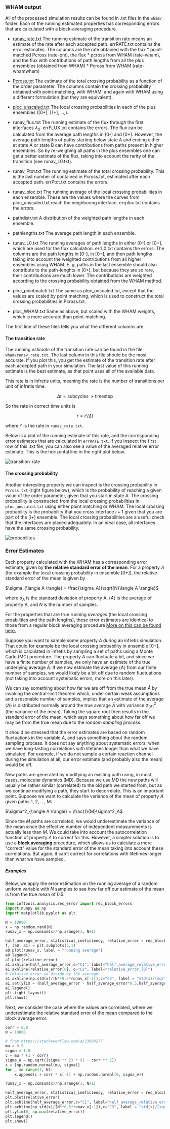 ### WHAM output

All of the processed simulation results can be found in .txt files in the `wham/` folder. Each of the running estimated properties has corresponding errors that are calculated with a block-averaging procedure.

* [runav_rate.txt](#the-transition-rate)
  The running estimate of the transition rate means an estimate of the rate after each accepted path. errRATE.txt contains the error estimates. The columns are the rate obtained with the flux * point-matched Pcross (rate-pm), the flux * pcross from WHAM (rate-wham), and the flux with contributions of path lengths from all the plus ensembles (obtained from WHAM) * Pcross from WHAM (rate-whamwham)

* [Pcross.txt](#the-crossing-probability)
  The estimate of the total crossing probability as a function of the order parameter. The columns contain the crossing probability obtained with point-matching, with WHAM, and again with WHAM using a different formulation (but they are equivalent).

* [ploc_unscaled.txt](#the-crossing-probability)
  The local crossing probabilities in each of the plus ensembles ([0+], [1+], ...,).

* runav_flux.txt
  The running estimate of the flux through the first interfaces $\lambda_0$. errFLUX.txt contains the errors. The flux can be calculated from the average path lengths in [0-] and [0+]. However, the average path lengths of paths starting below state A and ending either at state A or state B can have contributions from paths present in higher ensembles. So by re-weighing all paths in the plus ensembles one can get a better estimate of the flux, taking into account the rarity of the transition (see runav_L0.txt).

* runav_Ptot.txt
  The running estimate of the total crossing probability. This is the last number of contained in Pcross.txt, estimated after each accepted path. errPtot.txt contains the errors.

* runav_ploc.txt
  The running average of the local crossing probabilities in each ensemble. These are the values where the curves from ploc_unscaled.txt reach the neighboring interface. errploc.txt contains the errors.
* pathdistr.txt
  A distribution of the weighted path lengths in each ensemble.
* pathlengths.txt
  The average path length in each ensemble.
* runav_L0.txt
  The running averages of path lengths in either [0-] or [0+], which are used for the flux calculation. errL0.txt contains the errors. The columns are the path lengths in [0-], in [0+], and then path lengths taking into account the weighted contributions from all higher ensembles using WHAM. E..g, paths in the last ensemble should also contribute to the path-lenghts in [0+], but because they are so rare, their contributions are much lower. The contributions are weighted according to the crossing probability obtained from the WHAM method.
* ploc_pointmatch.txt
  The same as ploc_unscaled.txt, except that the values are scaled by point matching, which is used to construct the total crossing probabilities in Pcross.txt.
* ploc_WHAM.txt
  Same as above, but scaled with the WHAM weights, which is more accurate than point-matching.

The first line of these files tells you what the different columns are.

#### The transition rate

The running *estimate* of the transition rate can be found in the file `wham/runav_rate.txt`. The last column in this file should be the most accurate. If you plot this, you get the estimate of the transition rate after each accepted path in your simulation. The last value of this running estimate is the best estimate, as that point uses all of the available data.

This rate is in infretis units, meaning the rate is the number of transitions per unit of infretis time.

$$\Delta t = \text{subcycles }\times \text{timestep}$$

So the rate in correct time units is

$$r = r' / \Delta t$$

where $r'$ is the rate in `runav_rate.txt`.

Below is a plot of the running estimate of this rate, and the corresponding error estimates that are calculated in `errRATE.txt`. If you inspect the first row of this .txt file, you can also see a value of the averaged relative error estimate. This is the horizontal line in the right plot below.

![transition-rate](https://github.com/user-attachments/assets/24a55fca-4e04-4ecb-a9dc-0d5c8ef97152)

#### The crossing probability
Another interesting property we can inspect is the crossing probability in `Pcross.txt` (right figure below), which is the probability of reaching a given value of the order parameter, given that you start in state A. The crossing probability is constructed from the local crossing probabilities in `ploc_unscaled.txt` using either point matching or WHAM. The local crossing probability is the probability that you cross interface $i+1$ given that you are part of the [i+] ensemble. The local crossing probabilities are a useful check that the interfaces are placed adequately. In an ideal case, all interfaces have the same crossing probability. 

![probabilites](https://github.com/user-attachments/assets/7cfff00e-960d-433d-8c15-0732ba721d32)

### Error Estimates

Each property calculated with the WHAM has a corresponding error estimate, given by **the relative standard error of the mean**. For a property $A$ (for example the local crossing probability in ensemble [0+]), the relative standard error of the mean is given by

$\sigma_{\langle A \rangle} = \frac{\sigma_A}{\sqrt{N}\langle A \rangle}$

where $\sigma_A$ is the standard deviation of property A, $\langle A \rangle$ is the average of property A, and $N$ is the number of samples.

For the properties that are true running *averages* (the local crossing proabilities and the path lengths), these error estimates are identical to those from a regular block averaging procedure [More on this can be found here.](https://doi.org/10.1002/jcc.27319)



Suppose you want to sample some property $A$ during an infretis simulation. That could for example be the local crossing probability in ensemble [0+], which is calculated in infretis by sampling a set of paths using a Monte Carlo (MC) procedure. The property $A$ can fluctuate a bit, and since we have a finite number of samples, we only have an estimate of the true underlying average $\bar{A}$. If we now estimate the average $\langle A \rangle$ from our finite number of samples, we would likely be a bit off due to random fluctuations (not taking into account systematic errors, more on this later).



We can say something about how far we are off from the true mean $\bar{A}$ by invoking the central-limit theorem which, under certain weak assumptions and a resonable number of samples, implies that an estimate of the average $\langle A \rangle$ is distributed normally around the true average $\bar{A}$ with variance $\sigma^2_{\langle A \rangle}$ (the variance of the mean). Taking the square root then results in the standard error of the mean, which says something about how far off we may be from the true mean due to the *random sampling process*.



It should be stressed that the error estimates are based on random fluctuations in the variable $A$, and says something about the random sampling process. It does not say anything about systematic errors; when we have long-lasting correlations with lifetimes longer than what we have simulated. For example, if we do not sample a certain reaction channel during the simulation at all, our error estimate (and probably also the mean) would be off.

New paths are generated by modifying an existing path using, in most cases, molecular dynamics (MD). Because we use MD the new paths will usually be rather similar (correlated) to the old path we started from, but as we continue modifying a path, they start to decorrelate. This is an important point. Suppose we want to calculate the variance of the mean of property $A$ given paths 1, 2, ..., M:

$\sigma^2_{\langle A \rangle} = \frac{1}{M}\sigma^2_A$

Since the $M$ paths are correlated, we would underestimate the variance of the mean since the effective number of independent measurements is actually less than $M$. We could take into account the autocorrelation function of property $A$ to correct for this. However, a simpler solution is to use a **block averaging** procedure, which allows us to calculate a more "correct" value for the standard error of the mean taking into account these correlations. But again, it can't correct for correlations with lifetimes longer than what we have sampled.



##### Examples

Below, we apply the error estimation on the running average of a random uniform variable with $N$ samples to see how far off our estimate of the mean is from the true mean of $0.5$.

```python
from inftools.analysis.rec_error import rec_block_errors
import numpy as np
import matplotlib.pyplot as plt

N = 10000
x = np.random.rand(N)
runav_x = np.cumsum(x)/np.arange(1, N+1)

half_average_error, statistical_ineficiency, relative_error = rec_block_errors(runav_x, N/200)
f, (a0, a1) = plt.subplots(2,1)
a0.plot(runav_x, label = "running average")
a0.legend()
a1.plot(relative_error)
a1.axhline(half_average_error,c="C1", label="half_average_relative_error")
a1.axhline(relative_error[0], c="C2", label="relative_error_[0]")
# relative error so divide by the average
a1.axhline(np.std(x)/(N**0.5*runav_x[-1]),c="C3", label = "std(x)/(sqrt(N)*runav_x[-1])")
a1.set(ylim = (half_average_error - half_average_error*0.5,half_average_error + half_average_error*0.5))
a1.legend()
plt.tight_layout()
plt.show()
```

Next, we consider the case where the values are correlated, where we underestimate the relative standard error of the mean compared to the block average error.

```python
corr = 0.8
N = 10000

# from https://stackoverflow.com/a/33904277
mu = 0.5
sigma = 1.0
c = mu * (1 - corr)
sigma_e = np.sqrt((sigma ** 2) * (1 - corr ** 2))
x = [np.random.normal(mu, sigma)]
for _ in range(1, N):
	x.append(c + corr * x[-1] + np.random.normal(0, sigma_e))

runav_x = np.cumsum(x)/np.arange(1, N+1)

half_average_error, statistical_ineficiency, relative_error = rec_block_errors(runav_x, N/200)
plt.plot(relative_error)
plt.axhline(half_average_error,c="C1", label="half_average_relative_error")
plt.axhline(np.std(x)/(N**0.5*runav_x[-1]),c="C3", label = "std(x)/(sqrt(N)*runav_x[-1])")
plt.ylim(0, np.max(relative_error))
plt.legend()
plt.show()
```

